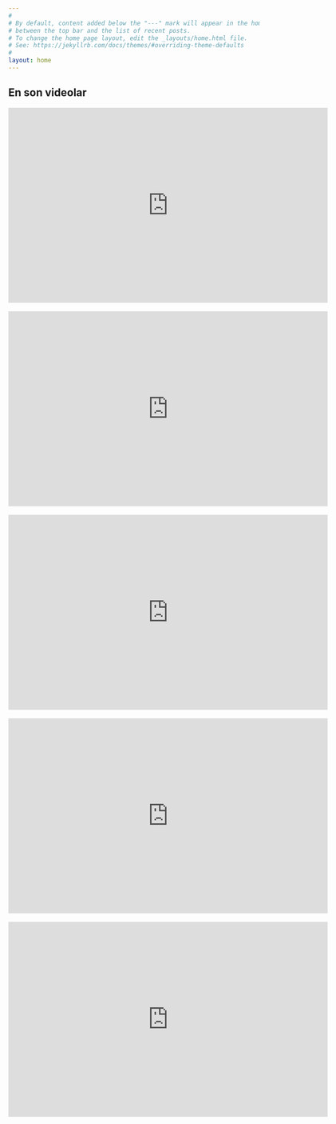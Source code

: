 ```yaml
---
#
# By default, content added below the "---" mark will appear in the home page
# between the top bar and the list of recent posts.
# To change the home page layout, edit the _layouts/home.html file.
# See: https://jekyllrb.com/docs/themes/#overriding-theme-defaults
#
layout: home
---
```


<h2 class="post-header">En son videolar</h2>

<div class="embed-container">
<iframe width="640" height="390" src="https://www.youtube.com/embed/1aIJCrgihhU" title="YouTube video player" frameborder="0" allow="accelerometer; autoplay; clipboard-write; encrypted-media; gyroscope; picture-in-picture" allowfullscreen></iframe>
</div>
<br>
<div class="embed-container">
<iframe width="640" height="390" src="https://www.youtube.com/embed/b41MMz1G1_8" title="YouTube video player" frameborder="0" allow="accelerometer; autoplay; clipboard-write; encrypted-media; gyroscope; picture-in-picture" allowfullscreen></iframe>
</div>
<br>
<div class="embed-container">
<iframe width="640" height="390" src="https://www.youtube.com/embed/krts_semjas" title="YouTube video player" frameborder="0" allow="accelerometer; autoplay; clipboard-write; encrypted-media; gyroscope; picture-in-picture" allowfullscreen></iframe>
</div>
<br>
<div class="embed-container">
<iframe width="640" height="390" src="https://www.youtube.com/embed/DiaODUtEtmU" title="YouTube video player" frameborder="0" allow="accelerometer; autoplay; clipboard-write; encrypted-media; gyroscope; picture-in-picture" allowfullscreen></iframe>
</div>
<br>
<div class="embed-container">
<iframe width="640" height="390" src="https://www.youtube.com/embed/Pu0xXTuI0Uo" title="YouTube video player" frameborder="0" allow="accelerometer; autoplay; clipboard-write; encrypted-media; gyroscope; picture-in-picture" allowfullscreen></iframe>
</div>

